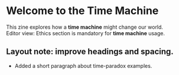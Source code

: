 # Welcome to the Time Machine
This zine explores how a **time machine** might change our world.  
Editor view: Ethics section is mandatory for **time machine** usage.  
## Layout note: improve headings and spacing.  
- Added a short paragraph about time-paradox examples.
